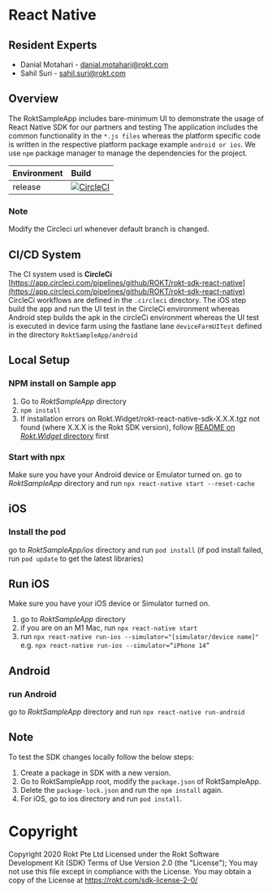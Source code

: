 


# React Native 

## Resident Experts

- Danial Motahari - danial.motahari@rokt.com
- Sahil Suri - sahil.suri@rokt.com

## Overview
The RoktSampleApp includes bare-minimum UI to demonstrate the usage of React Native SDK for our partners and testing
The application includes the common functionality in the ```*.js files``` whereas the platform specific code is written in the respective platform package example ```android or ios```.
We use ```npm``` package manager to manage the dependencies for the project.


| Environment | Build |
| ----------- | :----- |
| release |  [![CircleCI](https://dl.circleci.com/status-badge/img/gh/ROKT/rokt-sdk-react-native/tree/release-3.10.x.svg?style=svg)](https://dl.circleci.com/status-badge/redirect/gh/ROKT/rokt-sdk-react-native/tree/release-3.10.x)
### Note
Modify the Circleci url whenever default branch is changed.

## CI/CD System

The CI system used is  **CircleCi**  [https://app.circleci.com/pipelines/github/ROKT/rokt-sdk-react-native](https://app.circleci.com/pipelines/github/ROKT/rokt-sdk-react-native)  CircleCi workflows are defined in the  `.circleci`  directory. The iOS step build the app and run the UI test in the CircleCi environment whereas Android step builds the apk in the circleCi environment whereas the UI test is executed in device farm using the fastlane lane ```deviceFarmUITest``` defined in the directory ```RoktSampleApp/android```

## Local Setup

### NPM install on Sample app
1. Go to *RoktSampleApp* directory
2. `npm install`
3. If installation errors on Rokt.Widget/rokt-react-native-sdk-X.X.X.tgz not found (where X.X.X is the Rokt SDK version), follow [README on *Rokt.Widget* directory](https://github.com/ROKT/rokt-sdk-react-native/tree/release-3.10.x/Rokt.Widget#readme) first

### Start with npx
Make sure you have your Android device or Emulator turned on.
go to *RoktSampleApp* directory and run `npx react-native start --reset-cache`


## iOS

### Install the pod
go to *RoktSampleApp/ios* directory and run `pod install` (if pod install failed, run `pod update` to get the latest libraries)

## Run iOS
Make sure you have your iOS device or Simulator turned on.

1. go to *RoktSampleApp* directory 
2. if you are on an M1 Mac, run `npx react-native start`
3. run `npx react-native run-ios --simulator="[simulator/device name]"` e.g. `npx react-native run-ios --simulator=“iPhone 14”`

## Android

### run Android
go to *RoktSampleApp* directory and run `npx react-native run-android` 

## Note
To test the SDK changes locally follow the below steps:
1. Create a package in SDK with a new version. 
2. Go to RoktSampleApp root, modify the ```package.json``` of RoktSampleApp.
3. Delete the ```package-lock.json``` and run the ```npm install``` again.
4. For iOS, go to ios directory and run ``` pod install ```.


# Copyright
Copyright 2020 Rokt Pte Ltd Licensed under the Rokt Software Development Kit (SDK) Terms of Use Version 2.0 (the "License"); You may not use this file except in compliance with the License. You may obtain a copy of the License at https://rokt.com/sdk-license-2-0/